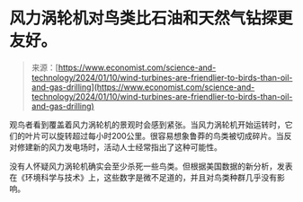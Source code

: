 <!--yml

category: 未分类

date: 2024-05-27 14:43:37

-->

# 风力涡轮机对鸟类比石油和天然气钻探更友好。

> 来源：[https://www.economist.com/science-and-technology/2024/01/10/wind-turbines-are-friendlier-to-birds-than-oil-and-gas-drilling](https://www.economist.com/science-and-technology/2024/01/10/wind-turbines-are-friendlier-to-birds-than-oil-and-gas-drilling)

观鸟者看到覆盖着风力涡轮机的景观时会感到紧张。当风力涡轮机开始运转时，它们的叶片可以旋转超过每小时200公里。很容易想象鲁莽的鸟类被切成碎片。当反对修建新的风力发电场时，活动人士经常指出了这种可能性。

没有人怀疑风力涡轮机确实会至少杀死一些鸟类。但根据美国数据的新分析，发表在《环境科学与技术》上，这些数字是微不足道的，并且对鸟类种群几乎没有影响。
